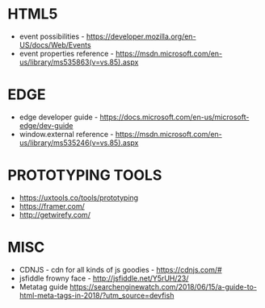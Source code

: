 # HTML5
* event possibilities - https://developer.mozilla.org/en-US/docs/Web/Events
* event properties reference - https://msdn.microsoft.com/en-us/library/ms535863(v=vs.85).aspx

# EDGE
* edge developer guide - https://docs.microsoft.com/en-us/microsoft-edge/dev-guide 
* window.external reference - https://msdn.microsoft.com/en-us/library/ms535246(v=vs.85).aspx

# PROTOTYPING TOOLS
* https://uxtools.co/tools/prototyping
* https://framer.com/
* http://getwirefy.com/

# MISC
* CDNJS - cdn for all kinds of js goodies - <https://cdnjs.com/#>
* jsfiddle frowny face - http://jsfiddle.net/Y5rUH/23/ 
* Metatag guide <https://searchenginewatch.com/2018/06/15/a-guide-to-html-meta-tags-in-2018/?utm_source=devfish>
 
